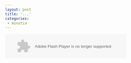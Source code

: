 ```yaml
---
layout: post
title: '...'
categories:
 - minutia
---
```


<object classid="clsid:D27CDB6E-AE6D-11cf-96B8-444553540000" codebase="http://download.macromedia.com/pub/shockwave/cabs/flash/swflash.cab#3,0,0,0" width="400" height="80">
          <param name="SRC" value="http://www.soulbath.com/message/andreas.hyperisland/hellosoulbath.swf">
          <embed src="http://www.soulbath.com/message/andreas.hyperisland/hellosoulbath.swf" pluginspage="http://www.macromedia.com/shockwave/download/" type="application/x-shockwave-flash" width="400" height="80">
          </embed> 
        </object>

